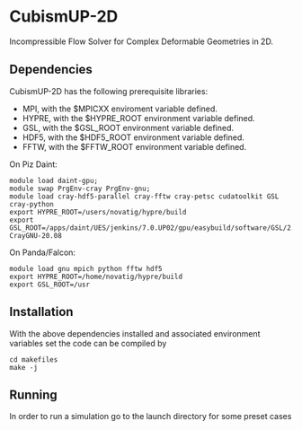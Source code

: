 # CubismUP-2D

Incompressible Flow Solver for Complex Deformable Geometries in 2D.

## Dependencies

CubismUP-2D has the following prerequisite libraries:

- MPI, with the $MPICXX enviroment variable defined.
- HYPRE, with the $HYPRE_ROOT environment variable defined.
- GSL, with the $GSL_ROOT environment variable defined.
- HDF5, with the $HDF5_ROOT environment variable defined.
- FFTW, with the $FFTW_ROOT environment variable defined.

On Piz Daint:
```
module load daint-gpu; 
module swap PrgEnv-cray PrgEnv-gnu;
module load cray-hdf5-parallel cray-fftw cray-petsc cudatoolkit GSL cray-python
export HYPRE_ROOT=/users/novatig/hypre/build
export GSL_ROOT=/apps/daint/UES/jenkins/7.0.UP02/gpu/easybuild/software/GSL/2.5-CrayGNU-20.08
```

On Panda/Falcon:
```
module load gnu mpich python fftw hdf5
export HYPRE_ROOT=/home/novatig/hypre/build
export GSL_ROOT=/usr
```

## Installation

With the above dependencies installed and associated environment variables set the code can be compiled by
```
cd makefiles
make -j
```

## Running

In order to run a simulation go to the launch directory for some preset cases